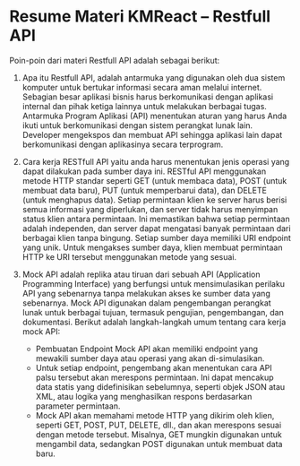 # Resume Materi KMReact – Restfull API

Poin-poin dari materi Restfull API adalah sebagai berikut:

1. Apa itu Restfull API, adalah antarmuka yang digunakan oleh dua sistem komputer untuk bertukar informasi secara aman melalui internet. Sebagian besar aplikasi bisnis harus berkomunikasi dengan aplikasi internal dan pihak ketiga lainnya untuk melakukan berbagai tugas. Antarmuka Program Aplikasi (API) menentukan aturan yang harus Anda ikuti untuk berkomunikasi dengan sistem perangkat lunak lain. Developer mengekspos dan membuat API sehingga aplikasi lain dapat berkomunikasi dengan aplikasinya secara terprogram.

2. Cara kerja RESTfull API yaitu anda harus menentukan jenis operasi yang dapat dilakukan pada sumber daya ini. RESTful API menggunakan metode HTTP standar seperti GET (untuk membaca data), POST (untuk membuat data baru), PUT (untuk memperbarui data), dan DELETE (untuk menghapus data). Setiap permintaan klien ke server harus berisi semua informasi yang diperlukan, dan server tidak harus menyimpan status klien antara permintaan. Ini memastikan bahwa setiap permintaan adalah independen, dan server dapat mengatasi banyak permintaan dari berbagai klien tanpa bingung. Setiap sumber daya memiliki URI endpoint yang unik. Untuk mengakses sumber daya, klien membuat permintaan HTTP ke URI tersebut menggunakan metode yang sesuai.

3. Mock API adalah replika atau tiruan dari sebuah API (Application Programming Interface) yang berfungsi untuk mensimulasikan perilaku API yang sebenarnya tanpa melakukan akses ke sumber data yang sebenarnya. Mock API digunakan dalam pengembangan perangkat lunak untuk berbagai tujuan, termasuk pengujian, pengembangan, dan dokumentasi. Berikut adalah langkah-langkah umum tentang cara kerja mock API:
   - Pembuatan Endpoint Mock API akan memiliki endpoint yang mewakili sumber daya atau operasi yang akan di-simulasikan.
   - Untuk setiap endpoint, pengembang akan menentukan cara API palsu tersebut akan merespons permintaan. Ini dapat mencakup data statis yang didefinisikan sebelumnya, seperti objek JSON atau XML, atau logika yang menghasilkan respons berdasarkan parameter permintaan.
   - Mock API akan memahami metode HTTP yang dikirim oleh klien, seperti GET, POST, PUT, DELETE, dll., dan akan merespons sesuai dengan metode tersebut. Misalnya, GET mungkin digunakan untuk mengambil data, sedangkan POST digunakan untuk membuat data baru.

